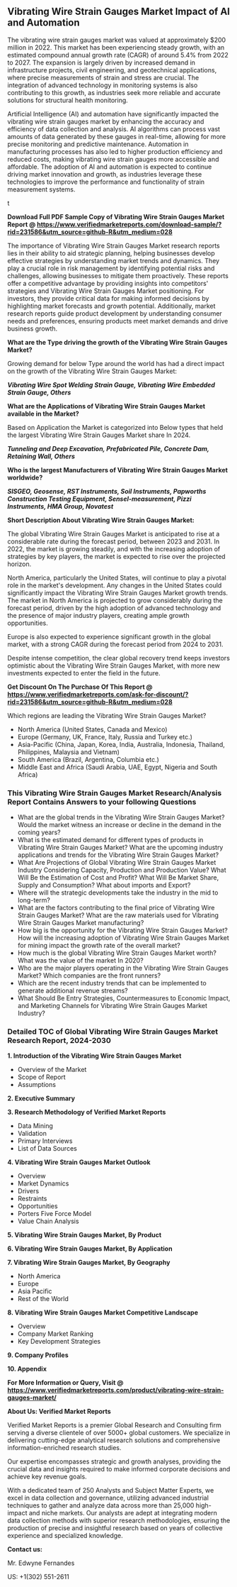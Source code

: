 <h2>Vibrating Wire Strain Gauges Market Impact of AI and Automation</h2><p>The vibrating wire strain gauges market was valued at approximately $200 million in 2022. This market has been experiencing steady growth, with an estimated compound annual growth rate (CAGR) of around 5.4% from 2022 to 2027. The expansion is largely driven by increased demand in infrastructure projects, civil engineering, and geotechnical applications, where precise measurements of strain and stress are crucial. The integration of advanced technology in monitoring systems is also contributing to this growth, as industries seek more reliable and accurate solutions for structural health monitoring.</p><p>Artificial Intelligence (AI) and automation have significantly impacted the vibrating wire strain gauges market by enhancing the accuracy and efficiency of data collection and analysis. AI algorithms can process vast amounts of data generated by these gauges in real-time, allowing for more precise monitoring and predictive maintenance. Automation in manufacturing processes has also led to higher production efficiency and reduced costs, making vibrating wire strain gauges more accessible and affordable. The adoption of AI and automation is expected to continue driving market innovation and growth, as industries leverage these technologies to improve the performance and functionality of strain measurement systems.</p>t</p><p id="" class=""><strong>Download Full PDF Sample Copy of Vibrating Wire Strain Gauges Market Report @ <a href="https://www.verifiedmarketreports.com/download-sample/?rid=231586&utm_source=github-R&utm_medium=028" target="_blank">https://www.verifiedmarketreports.com/download-sample/?rid=231586&utm_source=github-R&utm_medium=028</a></strong></p><p>The importance of&nbsp;Vibrating Wire Strain Gauges Market research reports lies in their ability to aid strategic planning, helping businesses develop effective strategies by understanding market trends and dynamics. They play a crucial role in risk management by identifying potential risks and challenges, allowing businesses to mitigate them proactively. These reports offer a competitive advantage by providing insights into competitors' strategies and Vibrating Wire Strain Gauges Market positioning. For investors, they provide critical data for making informed decisions by highlighting market forecasts and growth potential. Additionally, market research reports guide product development by understanding consumer needs and preferences, ensuring products meet market demands and drive business growth.</p><p><strong>What are the&nbsp;Type driving the growth of the Vibrating Wire Strain Gauges Market?</strong></p><p id="" class="">Growing demand for below Type around the world has had a direct impact on the growth of the Vibrating Wire Strain Gauges Market:</p><em><strong>Vibrating Wire Spot Welding Strain Gauge, Vibrating Wire Embedded Strain Gauge, Others</strong></em></p><strong>What are the&nbsp;Applications&nbsp;of Vibrating Wire Strain Gauges Market available in the Market?</strong></p><p id="" class="">Based on Application the Market is categorized into Below types that held the largest Vibrating Wire Strain Gauges Market share In 2024.</p><em><strong>Tunneling and Deep Excavation, Prefabricated Pile, Concrete Dam, Retaining Wall, Others</strong></em></p><strong>Who is the largest Manufacturers of Vibrating Wire Strain Gauges Market worldwide?</strong></p><p><em><strong>SISGEO, Geosense, RST Instruments, Soil Instruments, Papworths Construction Testing Equipment, Sensel-measurement, Pizzi Instruments, HMA Group, Novatest</strong></em></p><p id="" class=""><strong>Short Description About Vibrating Wire Strain Gauges Market:</strong></p><p>The global Vibrating Wire Strain Gauges Market is anticipated to rise at a considerable rate during the forecast period, between 2023 and 2031. In 2022, the market is growing steadily, and with the increasing adoption of strategies by key players, the market is expected to rise over the projected horizon.</p><p>North America, particularly the United States, will continue to play a pivotal role in the market's development. Any changes in the United States could significantly impact the Vibrating Wire Strain Gauges Market growth trends. The market in North America is projected to grow considerably during the forecast period, driven by the high adoption of advanced technology and the presence of major industry players, creating ample growth opportunities.</p><p>Europe is also expected to experience significant growth in the global market, with a strong CAGR during the forecast period from 2024 to 2031.</p><p>Despite intense competition, the clear global recovery trend keeps investors optimistic about the Vibrating Wire Strain Gauges Market, with more new investments expected to enter the field in the future.</p><p id="" class=""><strong>Get Discount On The Purchase Of This Report @ <a href="https://www.verifiedmarketreports.com/ask-for-discount/?rid=231586&utm_source=github-R&utm_medium=028" target="_blank">https://www.verifiedmarketreports.com/ask-for-discount/?rid=231586&utm_source=github-R&utm_medium=028</a></strong></p>Which regions are leading the Vibrating Wire Strain Gauges Market?</p><ul><li>North America (United States, Canada and Mexico)</li><li>Europe (Germany, UK, France, Italy, Russia and Turkey etc.)</li><li>Asia-Pacific (China, Japan, Korea, India, Australia, Indonesia, Thailand, Philippines, Malaysia and Vietnam)</li><li>South America (Brazil, Argentina, Columbia etc.)</li><li>Middle East and Africa (Saudi Arabia, UAE, Egypt, Nigeria and South Africa)</li></ul><h3 id="" class="">This Vibrating Wire Strain Gauges Market Research/Analysis Report Contains Answers to your following Questions</h3><ul><li>What are the global trends in the Vibrating Wire Strain Gauges Market? Would the market witness an increase or decline in the demand in the coming years?</li><li>What is the estimated demand for different types of products in Vibrating Wire Strain Gauges Market? What are the upcoming industry applications and trends for the Vibrating Wire Strain Gauges Market?</li><li>What Are Projections of Global Vibrating Wire Strain Gauges Market Industry Considering Capacity, Production and Production Value? What Will Be the Estimation of Cost and Profit? What Will Be Market Share, Supply and Consumption? What about imports and Export?</li><li>Where will the strategic developments take the industry in the mid to long-term?</li><li>What are the factors contributing to the final price of Vibrating Wire Strain Gauges Market? What are the raw materials used for Vibrating Wire Strain Gauges Market manufacturing?</li><li>How big is the opportunity for the Vibrating Wire Strain Gauges Market? How will the increasing adoption of Vibrating Wire Strain Gauges Market for mining impact the growth rate of the overall market?</li><li>How much is the global Vibrating Wire Strain Gauges Market worth? What was the value of the market In 2020?</li><li>Who are the major players operating in the Vibrating Wire Strain Gauges Market? Which companies are the front runners?</li><li>Which are the recent industry trends that can be implemented to generate additional revenue streams?</li><li>What Should Be Entry Strategies, Countermeasures to Economic Impact, and Marketing Channels for Vibrating Wire Strain Gauges Market Industry?</li></ul><h3 id="" class="">Detailed TOC of Global Vibrating Wire Strain Gauges Market Research Report, 2024-2030</h3><p id="" class=""><strong>1. Introduction of the Vibrating Wire Strain Gauges Market</strong></p><ul><li>Overview of the Market</li><li>Scope of Report</li><li>Assumptions</li></ul><p id="" class=""><strong>2. Executive Summary</strong></p><p id="" class=""><strong>3. Research Methodology of Verified Market Reports</strong></p><ul><li>Data Mining</li><li>Validation</li><li>Primary Interviews</li><li>List of Data Sources</li></ul><p id="" class=""><strong>4. Vibrating Wire Strain Gauges Market Outlook</strong></p><ul><li>Overview</li><li>Market Dynamics</li><li>Drivers</li><li>Restraints</li><li>Opportunities</li><li>Porters Five Force Model</li><li>Value Chain Analysis</li></ul><p id="" class=""><strong>5. Vibrating Wire Strain Gauges Market, By Product</strong></p><p id="" class=""><strong>6. Vibrating Wire Strain Gauges Market, By Application</strong></p><p id="" class=""><strong>7. Vibrating Wire Strain Gauges Market, By Geography</strong></p><ul><li>North America</li><li>Europe</li><li>Asia Pacific</li><li>Rest of the World</li></ul><p id="" class=""><strong>8. Vibrating Wire Strain Gauges Market Competitive Landscape</strong></p><ul><li>Overview</li><li>Company Market Ranking</li><li>Key Development Strategies</li></ul><p id="" class=""><strong>9. Company Profiles</strong></p><p id="" class=""><strong>10. Appendix</strong></p><p id="" class=""><strong>For More Information or Query, Visit @ <a href="https://www.verifiedmarketreports.com/product/vibrating-wire-strain-gauges-market/" target="_blank">https://www.verifiedmarketreports.com/product/vibrating-wire-strain-gauges-market/</a></strong></p><p id="" class=""><strong>About Us: Verified Market Reports</strong></p><p id="" class="">Verified Market Reports is a premier Global Research and Consulting firm serving a diverse clientele of over 5000+ global customers. We specialize in delivering cutting-edge analytical research solutions and comprehensive information-enriched research studies.</p><p id="" class="">Our expertise encompasses strategic and growth analyses, providing the crucial data and insights required to make informed corporate decisions and achieve key revenue goals.</p><p id="" class="">With a dedicated team of 250 Analysts and Subject Matter Experts, we excel in data collection and governance, utilizing advanced industrial techniques to gather and analyze data across more than 25,000 high-impact and niche markets. Our analysts are adept at integrating modern data collection methods with superior research methodologies, ensuring the production of precise and insightful research based on years of collective experience and specialized knowledge.</p><p id="" class=""><strong>Contact us:</strong></p><p id="" class="">Mr. Edwyne Fernandes</p><p id="" class="">US: +1(302) 551-2611</p>